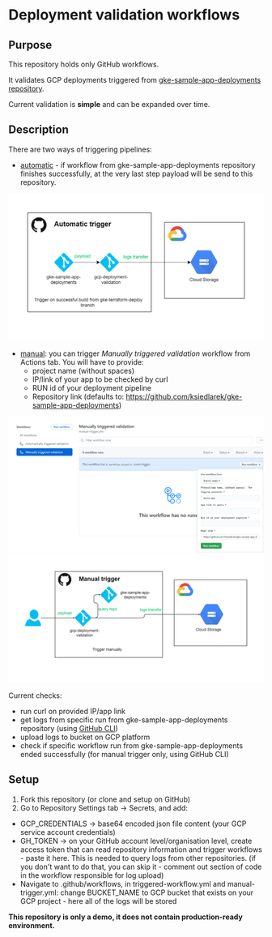 # Deployment validation workflows

## Purpose

This repository holds only GitHub workflows.

It validates GCP deployments triggered from [gke-sample-app-deployments repository](https://github.com/ksiedlarek/gke-sample-app-deployments).

Current validation is **simple** and can be expanded over time.

## Description
There are two ways of triggering pipelines:
- [automatic](https://github.com/marketplace/actions/repository-dispatch) - if workflow from gke-sample-app-deployments repository finishes successfully, at the very last step payload will be send to this repository.

<img src="/docs/img/flow-a.png" width="auto" margin="auto">

- [manual](https://docs.github.com/en/actions/managing-workflow-runs/manually-running-a-workflow): you can trigger _Manually triggered validation_ workflow from Actions tab. You will have to provide:
    - project name (without spaces)
    - IP/link of your app to be checked by curl
    - RUN id of your deployment pipeline
    - Repository link (defaults to: https://github.com/ksiedlarek/gke-sample-app-deployments)

<img src="/docs/img/run.png" width="auto" margin="auto">

<img src="/docs/img/flow-m.png" width="auto" margin="auto">

Current checks:
- run curl on provided IP/app link
- get logs from specific run from gke-sample-app-deployments repository (using [GitHub CLI](https://github.com/github/hub))
- upload logs to bucket on GCP platform
- check if specific workflow run from gke-sample-app-deployments ended successfully (for manual trigger only, using GitHub CLI)

## Setup

1. Fork this repository (or clone and setup on GitHub)
2. Go to Repository Settings tab -> Secrets, and add:
- GCP_CREDENTIALS -> base64 encoded json file content (your GCP service account credentials)
- GH_TOKEN -> on your GitHub account level/organisation level, create access token that can read repository information and trigger workflows - paste it here. This is needed to query logs from other repositories. (if you don't want to do that, you can skip it - comment out section of code in the workflow responsible for log upload)
- Navigate to .github/workflows, in triggered-workflow.yml and manual-trigger.yml:
change BUCKET_NAME to GCP bucket that exists on your GCP project - here all of the logs will be stored

**This repository is only a demo, it does not contain production-ready environment.**